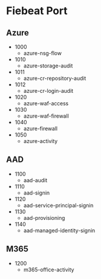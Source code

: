 # Fiebeat Port
## Azure
- 1000
    - azure-nsg-flow
- 1010
    - azure-storage-audit
- 1011
    - azure-cr-repository-audit
- 1012
    - azure-cr-login-audit
- 1020
    - azure-waf-access
- 1030
    - azure-waf-firewall
- 1040
    - azure-firewall
- 1050
    - azure-activity

## AAD
- 1100
    - aad-audit
- 1110
    - aad-signin
- 1120
    - aad-service-principal-signin
- 1130
    - aad-provisioning
- 1140
    - aad-managed-identity-signin

## M365
- 1200
    - m365-office-activity